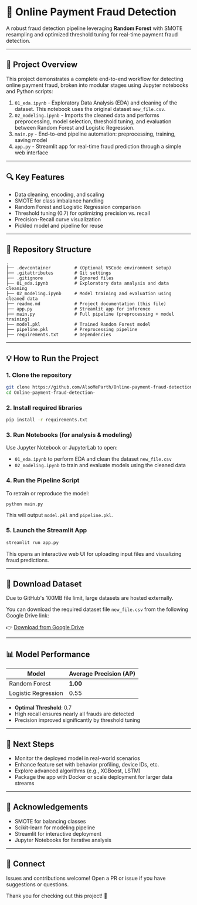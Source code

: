 # 🌟 Online Payment Fraud Detection

A robust fraud detection pipeline leveraging **Random Forest** with SMOTE resampling and optimized threshold tuning for real-time payment fraud detection.

---

## 🚀 Project Overview

This project demonstrates a complete end-to-end workflow for detecting online payment fraud, broken into modular stages using Jupyter notebooks and Python scripts:

1. `01_eda.ipynb` - Exploratory Data Analysis (EDA) and cleaning of the dataset. This notebook uses the original dataset `new_file.csv`.
2. `02_modeling.ipynb` - Imports the cleaned data and performs preprocessing, model selection, threshold tuning, and evaluation between Random Forest and Logistic Regression.
3. `main.py` - End-to-end pipeline automation: preprocessing, training, saving model
4. `app.py` - Streamlit app for real-time fraud prediction through a simple web interface

---

## 🔍 Key Features

* Data cleaning, encoding, and scaling
* SMOTE for class imbalance handling
* Random Forest and Logistic Regression comparison
* Threshold tuning (0.7) for optimizing precision vs. recall
* Precision-Recall curve visualization
* Pickled model and pipeline for reuse

---

## 📂 Repository Structure

```
.
├── .devcontainer         # (Optional VSCode environment setup)
├── .gitattributes        # Git settings
├── .gitignore            # Ignored files
├── 01_eda.ipynb          # Exploratory data analysis and data cleaning
├── 02_modeling.ipynb     # Model training and evaluation using cleaned data
├── readme.md             # Project documentation (this file)
├── app.py                # Streamlit app for inference
├── main.py               # Full pipeline (preprocessing + model training)
├── model.pkl             # Trained Random Forest model
├── pipeline.pkl          # Preprocessing pipeline
├── requirements.txt      # Dependencies
```

---

## 💡 How to Run the Project

### 1. Clone the repository

```bash
git clone https://github.com/AlsoMeParth/Online-payment-fraud-detection-.git
cd Online-payment-fraud-detection-
```

### 2. Install required libraries

```bash
pip install -r requirements.txt
```

### 3. Run Notebooks (for analysis & modeling)

Use Jupyter Notebook or JupyterLab to open:

* `01_eda.ipynb` to perform EDA and clean the dataset `new_file.csv`
* `02_modeling.ipynb` to train and evaluate models using the cleaned data

### 4. Run the Pipeline Script

To retrain or reproduce the model:

```bash
python main.py
```

This will output `model.pkl` and `pipeline.pkl`.

### 5. Launch the Streamlit App

```bash
streamlit run app.py
```

This opens an interactive web UI for uploading input files and visualizing fraud predictions.

---

## 📁 Download Dataset

Due to GitHub's 100MB file limit, large datasets are hosted externally.

You can download the required dataset file `new_file.csv` from the following Google Drive link:

👉 [Download from Google Drive](https://drive.google.com/file/d/1rswZWQeAW0LtIbPaKJ97S9dUFBh42wj6/view?usp=drive_link)

---

## 📊 Model Performance

| Model               | Average Precision (AP) |
| ------------------- | ---------------------- |
| Random Forest       | **1.00**               |
| Logistic Regression | 0.55                   |

* **Optimal Threshold**: 0.7
* High recall ensures nearly all frauds are detected
* Precision improved significantly by threshold tuning

---

## 🔄 Next Steps

* Monitor the deployed model in real-world scenarios
* Enhance feature set with behavior profiling, device IDs, etc.
* Explore advanced algorithms (e.g., XGBoost, LSTM)
* Package the app with Docker or scale deployment for larger data streams

---

## 📄 Acknowledgements

* SMOTE for balancing classes
* Scikit-learn for modeling pipeline
* Streamlit for interactive deployment
* Jupyter Notebooks for iterative analysis

---

## 🔗 Connect

Issues and contributions welcome! Open a PR or issue if you have suggestions or questions.

Thank you for checking out this project! 🚀
